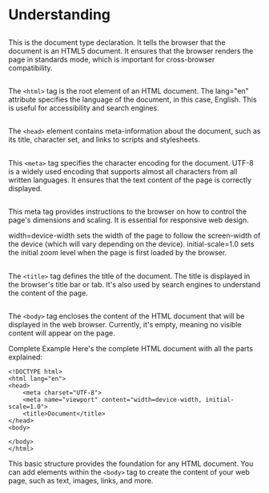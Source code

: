 # Understanding


## <!DOCTYPE html>
This is the document type declaration. It tells the browser that the document is an HTML5 document. It ensures that the browser renders the page in standards mode, which is important for cross-browser compatibility.

## <html lang="en">
The `<html>` tag is the root element of an HTML document. The lang="en" attribute specifies the language of the document, in this case, English. This is useful for accessibility and search engines.

## <head>
The `<head>` element contains meta-information about the document, such as its title, character set, and links to scripts and stylesheets.

## <meta charset="UTF-8">
This `<meta>` tag specifies the character encoding for the document. UTF-8 is a widely used encoding that supports almost all characters from all written languages. It ensures that the text content of the page is correctly displayed.

## <meta name="viewport" content="width=device-width, initial-scale=1.0">
This meta tag provides instructions to the browser on how to control the page's dimensions and scaling. It is essential for responsive web design.

width=device-width sets the width of the page to follow the screen-width of the device (which will vary depending on the device).
initial-scale=1.0 sets the initial zoom level when the page is first loaded by the browser.

## <title>Document</title>
The `<title>` tag defines the title of the document. The title is displayed in the browser's title bar or tab. It's also used by search engines to understand the content of the page.

## <body>
The `<body>` tag encloses the content of the HTML document that will be displayed in the web browser. Currently, it's empty, meaning no visible content will appear on the page.

Complete Example
Here's the complete HTML document with all the parts explained:


```
<!DOCTYPE html>
<html lang="en">
<head>
    <meta charset="UTF-8">
    <meta name="viewport" content="width=device-width, initial-scale=1.0">
    <title>Document</title>
</head>
<body>
    
</body>
</html>
```

This basic structure provides the foundation for any HTML document. You can add elements within the `<body>` tag to create the content of your web page, such as text, images, links, and more.